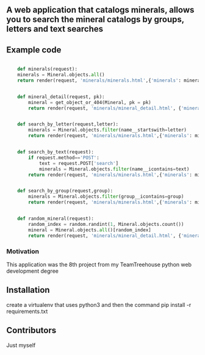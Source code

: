 ## A web application that catalogs minerals, allows you to search the mineral catalogs by groups, letters and text searches 

## Example  code

```python

	def minerals(request):
	minerals = Mineral.objects.all()
	return render(request, 'minerals/minerals.html',{'minerals': minerals })


	def mineral_detail(request, pk):
		mineral = get_object_or_404(Mineral, pk = pk)
		return render(request, 'minerals/mineral_detail.html', {'mineral': mineral})


	def search_by_letter(request,letter):
		minerals = Mineral.objects.filter(name__startswith=letter)
		return render(request, 'minerals/minerals.html',{'minerals': minerals,'letter':letter })


	def search_by_text(request):
		if request.method=='POST':
			text = request.POST['search']
			minerals = Mineral.objects.filter(name__icontains=text)
		return render(request, 'minerals/minerals.html',{'minerals': minerals})


	def search_by_group(request,group):
		minerals = Mineral.objects.filter(group__icontains=group)
		return render(request, 'minerals/minerals.html',{'minerals': minerals})


	def random_mineral(request):
		random_index = random.randint(1, Mineral.objects.count())
		mineral = Mineral.objects.all()[random_index]
		return render(request, 'minerals/mineral_detail.html', {'mineral': mineral})

```

### Motivation

This application was the 8th project from my TeamTreehouse python web development degree


## Installation

create a virtualenv that uses python3 and then the command pip install -r requirements.txt 

## Contributors

Just myself




